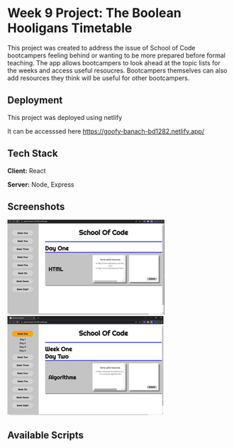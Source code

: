 # Week 9 Project: The Boolean Hooligans Timetable


This project was created to address the issue of School of Code bootcampers feeling behind or wanting to be more prepared before formal teaching. The app allows bootcampers to look ahead at the topic lists for the weeks and access useful resoucres. Bootcampers themselves can also add resources they think will be useful for other bootcampers.




## Deployment

This project was deployed using netlify 

It can be accesssed here https://goofy-banach-bd1282.netlify.app/





## Tech Stack

**Client:** React

**Server:** Node, Express



## Screenshots
![image](boolean1.png)
![image](boolean2.png)
## Available Scripts

